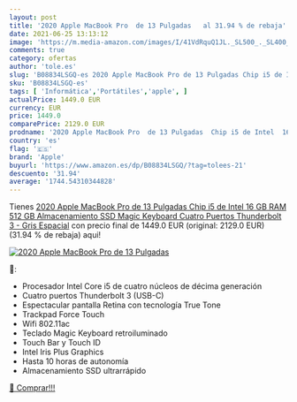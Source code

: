```yaml
---
layout: post
title: '2020 Apple MacBook Pro  de 13 Pulgadas   al 31.94 % de rebaja'
date: 2021-06-25 13:13:12
image: 'https://m.media-amazon.com/images/I/41VdRquQ1JL._SL500_._SL400_.jpg'
comments: true
category: ofertas
author: 'tole.es'
slug: 'B08834LSGQ-es 2020 Apple MacBook Pro de 13 Pulgadas Chip i5 de Intel 16...'
sku: 'B08834LSGQ-es'
tags: [ 'Informática','Portátiles','apple', ]
actualPrice: 1449.0 EUR
currency: EUR
price: 1449.0
comparePrice: 2129.0 EUR
prodname: '2020 Apple MacBook Pro  de 13 Pulgadas  Chip i5 de Intel  16 GB RAM  512 GB Almacenamiento SSD  Magic Keyboard  Cuatro Puertos Thunderbolt 3  - Gris Espacial'
country: 'es'
flag: '🇪🇸'
brand: 'Apple'
buyurl: 'https://www.amazon.es/dp/B08834LSGQ/?tag=tolees-21'
descuento: '31.94'
average: '1744.54310344828'
---
```


Tienes [2020 Apple MacBook Pro  de 13 Pulgadas  Chip i5 de Intel  16 GB RAM  512 GB Almacenamiento SSD  Magic Keyboard  Cuatro Puertos Thunderbolt 3  - Gris Espacial](https://www.amazon.es/dp/B08834LSGQ/?tag=tolees-21) con precio final de  1449.0 EUR (original: 2129.0 EUR) (31.94 %  de rebaja) aqui!

[![2020 Apple MacBook Pro  de 13 Pulgadas  ](https://m.media-amazon.com/images/I/41VdRquQ1JL._SL500_._SL400_.jpg)](https://www.amazon.es/dp/B08834LSGQ/?tag=tolees-21)

🔎:

- Procesador Intel Core i5 de cuatro núcleos de décima generación
- Cuatro puertos Thunderbolt 3 (USB-C)
- Espectacular pantalla Retina con tecnología True Tone
- Trackpad Force Touch
- Wifi 802.11ac
- Teclado Magic Keyboard retroiluminado
- Touch Bar y Touch ID
- Intel Iris Plus Graphics
- Hasta 10 horas de autonomía
- Almacenamiento SSD ultrarrápido

[🛒 Comprar!!!](https://www.amazon.es/dp/B08834LSGQ/?tag=tolees-21)
